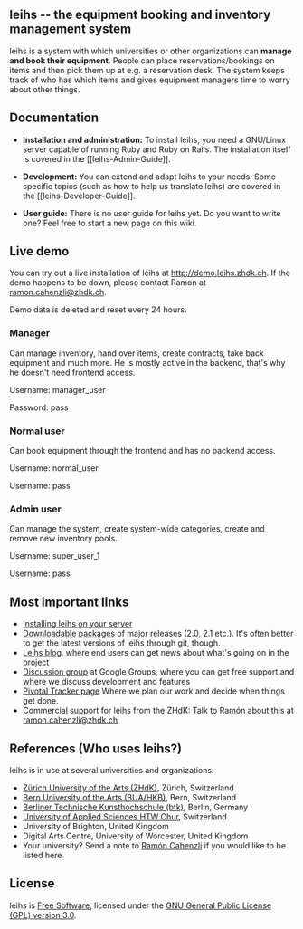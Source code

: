 ## leihs -- the equipment booking and inventory management system

leihs is a system with which universities or other organizations can **manage and book their equipment**. People can place reservations/bookings on items and then pick them up at e.g. a reservation desk. The system keeps track of who has which items and gives equipment managers time to worry about other things.


## Documentation

* **Installation and administration:** To install leihs, you need a GNU/Linux server capable of running Ruby and Ruby on Rails. The installation itself is covered in the [[leihs-Admin-Guide]].

* **Development:** You can extend and adapt leihs to your needs. Some specific topics (such as how to help us translate leihs) are covered in the [[leihs-Developer-Guide]].

* **User guide:** There is no user guide for leihs yet. Do you want to write one? Feel free to start a new page on this wiki.

## Live demo

You can try out a live installation of leihs at http://demo.leihs.zhdk.ch. If the demo happens to be down, please contact Ramon at ramon.cahenzli@zhdk.ch.

Demo data is deleted and reset every 24 hours.

### Manager
Can manage inventory, hand over items, create contracts, take back equipment and much more. He is mostly active in the backend, that's why he doesn't need frontend access.

Username: manager_user

Password: pass

### Normal user
Can book equipment through the frontend and has no backend access.

Username: normal_user

Username: pass

### Admin user
Can manage the system, create system-wide categories, create and remove new inventory pools.

Username: super_user_1

Username: pass



## Most important links

 * [Installing leihs on your server](wiki/leihs-Admin-Guide)
 * [Downloadable packages](http://github.com/zhdk/leihs/downloads) of major releases (2.0, 2.1 etc.). It's often better to get the latest versions of leihs through git, though.
 * [Leihs blog](http://blog.zhdk.ch/leihs), where end users can get news about what's going on in the project
 * [Discussion group](http://groups.google.com/group/leihs) at Google Groups, where you can get free support and where we discuss development and features
 * [Pivotal Tracker page](http://www.pivotaltracker.com/projects/130496) Where we plan our work and decide when things get done.
 * Commercial support for leihs from the ZHdK: Talk to Ramón about this at ramon.cahenzli@zhdk.ch

## References (Who uses leihs?)

leihs is in use at several universities and organizations:

 * [Zürich University of the Arts (ZHdK)](http://www.zhdk.ch), Zürich, Switzerland
 * [Bern University of the Arts (BUA/HKB)](http://hkb.bfh.ch), Bern, Switzerland
 * [Berliner Technische Kunsthochschule (btk)](http://www.btk-fh.de/), Berlin, Germany
 * [University of Applied Sciences HTW Chur](http://www.fh-htwchur.ch), Switzerland
 * University of Brighton, United Kingdom
 * Digital Arts Centre, University of Worcester, United Kingdom
 * Your university? Send a note to [Ramón Cahenzli](mailto:ramon.cahenzli@zhdk.ch) if you would like to be listed here

## License

leihs is [Free Software](http://www.gnu.org/philosophy/free-sw.html), licensed under the [GNU General Public License (GPL) version 3.0](http://www.gnu.org/licenses/gpl-3.0.txt).